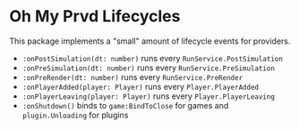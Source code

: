 # Oh My Prvd Lifecycles

This package implements a "small" amount of lifecycle events for providers.

- `:onPostSimulation(dt: number)` runs every `RunService.PostSimulation`
- `:onPreSimulation(dt: number)` runs every `RunService.PreSimulation`
- `:onPreRender(dt: number)` runs every `RunService.PreRender`
- `:onPlayerAdded(player: Player)` runs every `Player.PlayerAdded`
- `:onPlayerLeaving(player: Player)` runs every `Player.PlayerLeaving`
- `:onShutdown()` binds to `game:BindToClose` for games and `plugin.Unloading` for plugins
